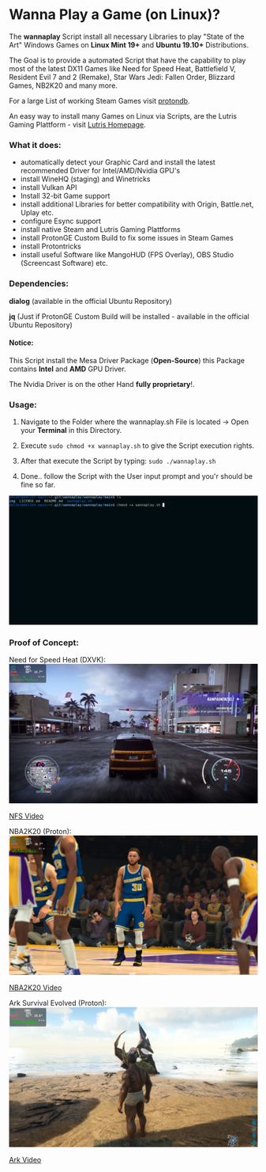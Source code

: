 # Wanna Play a Game (on Linux)?

The **wannaplay** Script install all necessary Libraries to play "State of the Art" Windows Games on **Linux Mint 19+** and **Ubuntu 19.10+** Distributions.

The Goal is to provide a automated Script that have the capability to play most of the latest DX11 Games like Need for Speed Heat, Battlefield V, Resident Evil 7 and 2 (Remake), Star Wars Jedi: Fallen Order, Blizzard Games, NB2K20 and many more.

For a large List of working Steam Games visit [protondb](https://www.protondb.com/).

An easy way to install many Games on Linux via Scripts, are the Lutris Gaming Plattform - visit [Lutris Homepage](https://lutris.net/). 


### What it does:

- automatically detect your Graphic Card and install the latest recommended Driver for Intel/AMD/Nvidia GPU's
- install WineHQ (staging) and Winetricks
- install Vulkan API
- Install 32-bit Game support
- install additional Libraries for better compatibility with Origin, Battle.net, Uplay etc.
- configure Esync support
- install native Steam and Lutris Gaming Plattforms
- install ProtonGE Custom Build to fix some issues in Steam Games
- install Protontricks
- install useful Software like MangoHUD (FPS Overlay), OBS Studio (Screencast Software) etc.


### Dependencies:

**dialog** (available in the official Ubuntu Repository)

**jq** (Just if ProtonGE Custom Build will be installed - available in the official Ubuntu Repository)

#### Notice:

This Script install the Mesa Driver Package (**Open-Source**) this Package contains **Intel** and **AMD** GPU Driver.

The Nvidia Driver is on the other Hand **fully proprietary**!.


### Usage:

1) Navigate to the Folder where the wannaplay.sh File is located -> Open your **Terminal** in this Directory.

2) Execute ``sudo chmod +x wannaplay.sh`` to give the Script execution rights.

3) After that execute the Script by typing: ``sudo ./wannaplay.sh``

4) Done.. follow the Script with the User input prompt and you'r should be fine so far.

![Script in Aktion gif here](img/startthescript.gif)


### Proof of Concept: 


Need for Speed Heat (DXVK):
![Need for Speed Pic](img/nfs.png)

[NFS Video](https://www.youtube.com/watch?v=daRrBt9mkfc)


NBA2K20 (Proton):
![NBA2K20 Picture](img/nba2k20.png)

[NBA2K20 Video](https://www.youtube.com/watch?v=YZctphzbxpU)


Ark Survival Evolved (Proton):
![Ark Picture](img/ark.png)

[Ark Video](https://www.youtube.com/watch?v=Q9ByJ51RU6w)
